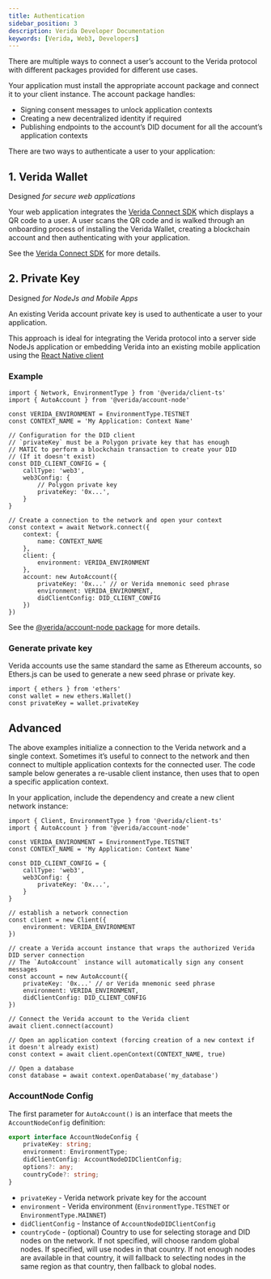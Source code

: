 ```yaml
---
title: Authentication
sidebar_position: 3
description: Verida Developer Documentation
keywords: [Verida, Web3, Developers]
---
```


There are multiple ways to connect a user’s account to the Verida protocol with different packages provided for different use cases.

Your application must install the appropriate account package and connect it to your client instance. The account package handles:

- Signing consent messages to unlock application contexts
- Creating a new decentralized identity if required
- Publishing endpoints to the account’s DID document for all the account’s application contexts

There are two ways to authenticate a user to your application:

## 1. Verida Wallet

Designed *for secure web applications*

Your web application integrates the [Verida Connect SDK](../single-sign-on-sdk/single-sign-on-sdk.md) which displays a QR code to a user. A user scans the QR code and is walked through an onboarding process of installing the Verida Wallet, creating a blockchain account and then authenticating with your application.

See the [Verida Connect SDK](../single-sign-on-sdk/single-sign-on-sdk.md) for more details.

## 2. Private Key

Designed *for NodeJs and Mobile Apps*

An existing Verida account private key is used to authenticate a user to your application.

This approach is ideal for integrating the Verida protocol into a server side NodeJs application or embedding Verida into an existing mobile application using the [React Native client](react-native.md)

### Example

```tsx
import { Network, EnvironmentType } from '@verida/client-ts'
import { AutoAccount } from '@verida/account-node'

const VERIDA_ENVIRONMENT = EnvironmentType.TESTNET
const CONTEXT_NAME = 'My Application: Context Name'

// Configuration for the DID client
// `privateKey` must be a Polygon private key that has enough
// MATIC to perform a blockchain transaction to create your DID
// (If it doesn't exist)
const DID_CLIENT_CONFIG = {
    callType: 'web3',
    web3Config: {
        // Polygon private key
        privateKey: '0x...',
    }
}

// Create a connection to the network and open your context
const context = await Network.connect({
    context: {
        name: CONTEXT_NAME
    },
    client: {
        environment: VERIDA_ENVIRONMENT
    },
    account: new AutoAccount({
        privateKey: '0x...' // or Verida mnemonic seed phrase
        environment: VERIDA_ENVIRONMENT,
        didClientConfig: DID_CLIENT_CONFIG
    })
})
```

See the [@verida/account-node package](https://github.com/verida/verida-js/tree/main/packages/account-node) for more details.

### Generate private key

Verida accounts use the same standard the same as Ethereum accounts, so Ethers.js can be used to generate a new seed phrase or private key.

```
import { ethers } from 'ethers'
const wallet = new ethers.Wallet()
const privateKey = wallet.privateKey
```

## Advanced

The above examples initialize a connection to the Verida network and a single context. Sometimes it’s useful to connect to the network and then connect to multiple application contexts for the connected user. The code sample below generates a re-usable client instance, then uses that to open a specific application context.

In your application, include the dependency and create a new client network instance:

```tsx
import { Client, EnvironmentType } from '@verida/client-ts'
import { AutoAccount } from '@verida/account-node'

const VERIDA_ENVIRONMENT = EnvironmentType.TESTNET
const CONTEXT_NAME = 'My Application: Context Name'

const DID_CLIENT_CONFIG = {
    callType: 'web3',
    web3Config: {
        privateKey: '0x...',
    }
}

// establish a network connection
const client = new Client({
    environment: VERIDA_ENVIRONMENT
})

// create a Verida account instance that wraps the authorized Verida DID server connection
// The `AutoAccount` instance will automatically sign any consent messages
const account = new AutoAccount({
    privateKey: '0x...' // or Verida mnemonic seed phrase
    environment: VERIDA_ENVIRONMENT,
    didClientConfig: DID_CLIENT_CONFIG
})

// Connect the Verida account to the Verida client
await client.connect(account)

// Open an application context (forcing creation of a new context if it doesn't already exist)
const context = await client.openContext(CONTEXT_NAME, true)

// Open a database
const database = await context.openDatabase('my_database')
```

### AccountNode Config

The first parameter for `AutoAccount()` is an interface that meets the `AccountNodeConfig` definition:

```ts
export interface AccountNodeConfig {
    privateKey: string;
    environment: EnvironmentType;
    didClientConfig: AccountNodeDIDClientConfig;
    options?: any;
    countryCode?: string;
}
```

- `privateKey` - Verida network private key for the account
- `environment` - Verida environment (`EnvironmentType.TESTNET` or `EnvironmentType.MAINNET`)
- `didClientConfig` - Instance of `AccountNodeDIDClientConfig`
- `countryCode` - (optional) Country to use for selecting storage and DID nodes on the network. If not specified, will choose random global nodes. If specified, will use nodes in that country. If not enough nodes are available in that country, it will fallback to selecting nodes in the same region as that country, then fallback to global nodes.